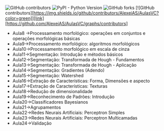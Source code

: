 
![GitHub contributors](https://github.com/AlexeiAS/AulasVC/graphs/contributors)
![PyPI - Python Version](https://img.shields.io/pypi/pyversions/Django?color=green)
![GitHub forks](https://img.shields.io/github/forks/AlexeiAS/AulasVC?logoColor=green&style=social)
[![GitHub contributors][https://img.shields.io/github/contributors/AlexeiAS/AulasVC?color=green]][link][https://github.com/AlexeiAS/AulasVC/graphs/contributors]


*  Aula8 ->Processamento morfológico: operações em conjuntos e operações morfológicas básicas
* Aula9->Processamento morfológico: algoritmos morfológicos
* Aula10->Processamento morfológico em escala de cinza
* Aula11->Segmentação: Introdução e métodos básicos
* Aula12->Segmentação: Transformada de Hough - Fundamentos
* Aula13->Segmentação: Transformada de Hough - Aplicação
* Aula14->Segmentação: Gradientes (Adendo)
* Aula15->Segmentação: Watershed
* Aula16->Extração de Características: Forma, Dimensões e aspecto
* Aula17->Extração de Características: Texturas
* Aula18->Redução de dimensionalidade
* Aula19->Reconhecimento de Padrões: Introdução 
* Aula20->Classificadores Bayesianos
* Aula21->Agrupamentos
* Aula22->Redes Neurais Artificiais: Perceptron Simples 
* Aula23->Redes Neurais Artificiais: Perceptron Multicamadas
* Aula24->Validação
